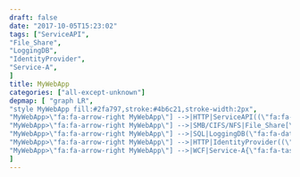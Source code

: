 ```yaml
---
draft: false
date: "2017-10-05T15:23:02"
tags: ["ServiceAPI",
"File_Share",
"LoggingDB",
"IdentityProvider",
"Service-A",
]
title: MyWebApp
categories: ["all-except-unknown"]
depmap: [ "graph LR",
"style MyWebApp fill:#2fa797,stroke:#4b6c21,stroke-width:2px",
"MyWebApp>\"fa:fa-arrow-right MyWebApp\"] -->|HTTP|ServiceAPI((\"fa:fa-globe ServiceAPI\"))",
"MyWebApp>\"fa:fa-arrow-right MyWebApp\"] -->|SMB/CIFS/NFS|File_Share[\"fa:fa-files-o File_Share\"]",
"MyWebApp>\"fa:fa-arrow-right MyWebApp\"] -->|SQL|LoggingDB(\"fa:fa-database LoggingDB\")",
"MyWebApp>\"fa:fa-arrow-right MyWebApp\"] -->|HTTP|IdentityProvider((\"fa:fa-globe IdentityProvider\"))",
"MyWebApp>\"fa:fa-arrow-right MyWebApp\"] -->|WCF|Service-A{\"fa:fa-tasks Service-A\"}",
]
---
```

			